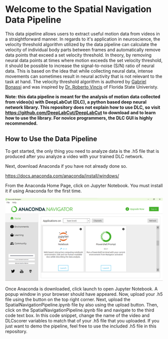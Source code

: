 # Welcome to the Spatial Navigation Data Pipeline

This data pipeline allows users to extract useful motion data from videos in a straightforward manner. In regards to it's application in neuroscience, the velocity threshold algorithm utilized by the data pipeline can calculate the velocity of individual body parts between frames and automatically remove data points that exceed a set velocity threshold. In theory, by removing neural data points at times where motion exceeds the set velocity threshold, it should be possible to increase the signal-to-noise (S/N) ratio of neural data. This is based on the idea that while collecting neural data, intense movements can sometimes result in neural activity that is not relevant to the task at hand. The velocity threshold algorithm is authored by [Gabriel Bonassi](https://www.linkedin.com/in/gabriel-bonassi-6421b5169/) and was inspired by [Dr. Roberto Vincis](https://www.bio.fsu.edu/vincislab/) of Florida State Univeristy.

**Note: this data pipeline is meant for the analysis of motion data collected from video(s) with DeepLabCut (DLC), a python based deep neural network library. This repository does not explain how to use DLC, so visit https://github.com/DeepLabCut/DeepLabCut to download and to learn how to use the library. For novice programmers, the DLC GUI is highly recommended.**

## How to Use the Data Pipeline

To get started, the only thing you need to analyze data is the .h5 file that is produced after you analyze a video with your trained DLC network.

Next, download Anaconda if you have not already done so.

https://docs.anaconda.com/anaconda/install/windows/ 

From the Anaconda Home Page, click on Jupyter Notebook. You must install it if using Anaconda for the first time.

![This is an image](https://github.com/GabrielBonassi77/Spatial-Navigation-Data-Pipeline/blob/main/Screenshot%202022-05-12%20163219.png)

Once Anaconda is downloaded, click launch to open Jupyter Notebook. A popup window in your browser should have appeared. Now, upload your .h5 file using the button on the top right corner. Next, upload the SpatialNavigationPipeline.ipynb file by also using the upload button. Then, click on the SpatialNavigationPipeline.ipynb file and navigate to the third code text box. In this code snippet, change the name of the video and DLCscorer variables to match that of your .h5 file that you uploaded. If you just want to demo the pipeline, feel free to use the included .h5 file in this repository. 
  
